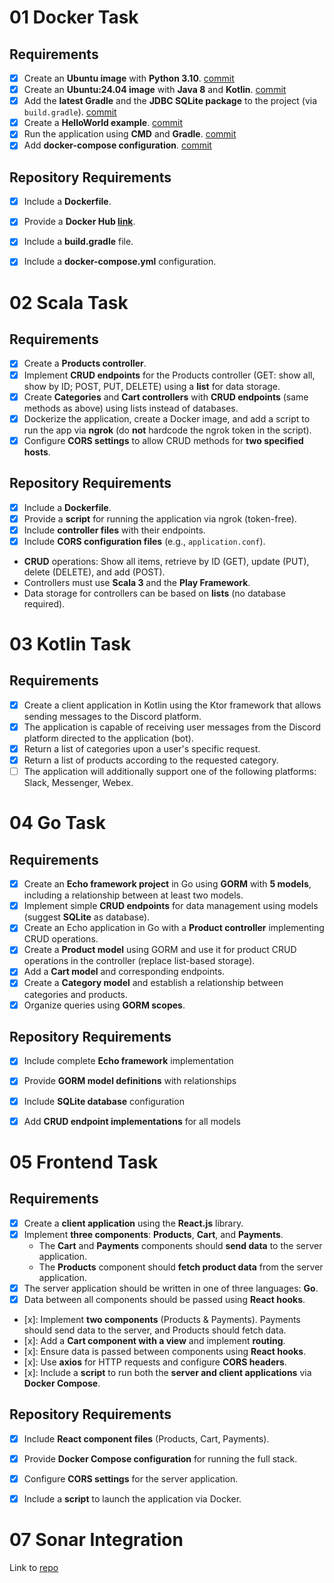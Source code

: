 # 01 Docker Task

## Requirements
- [x] Create an **Ubuntu image** with **Python 3.10**. [commit](https://github.com/GalaxAI/bistech/commit/adc4ddb5217d8489db0338dc7a81cd5a253f4944)
- [x] Create an **Ubuntu:24.04 image** with **Java 8** and **Kotlin**. [commit](https://github.com/GalaxAI/bistech/commit/28e2296a01ccf2f6fa1e54e5ebc195e0d85a81fb)
- [x] Add the **latest Gradle** and the **JDBC SQLite package** to the project (via `build.gradle`). [commit](https://github.com/GalaxAI/bistech/commit/4169ee18cb5f80947fe890be19bf0920c3939f7a)
- [x] Create a **HelloWorld example**. [commit](https://github.com/GalaxAI/bistech/commit/4169ee18cb5f80947fe890be19bf0920c3939f7a)
- [x] Run the application using **CMD** and **Gradle**. [commit](https://github.com/GalaxAI/bistech/commit/4169ee18cb5f80947fe890be19bf0920c3939f7a)
- [x] Add **docker-compose configuration**. [commit](https://github.com/GalaxAI/bistech/commit/c5120458eaa1af5c01800a460c41ac9aefa32eda)
## Repository Requirements
- [x] Include a **Dockerfile**.
- [x] Provide a **Docker Hub [link](https://hub.docker.com/repository/docker/afterhoursbilly/kotlin-gradle-java/general)**.
- [x] Include a **build.gradle** file.
- [x] Include a **docker-compose.yml** configuration.



# 02 Scala Task

## Requirements
- [x] Create a **Products controller**.  
- [x] Implement **CRUD endpoints** for the Products controller (GET: show all, show by ID; POST, PUT, DELETE) using a **list** for data storage.  
- [x] Create **Categories** and **Cart controllers** with **CRUD endpoints** (same methods as above) using lists instead of databases.  
- [x] Dockerize the application, create a Docker image, and add a script to run the app via **ngrok** (do **not** hardcode the ngrok token in the script).  
- [x] Configure **CORS settings** to allow CRUD methods for **two specified hosts**.  

## Repository Requirements
- [x] Include a **Dockerfile**.  
- [x] Provide a **script** for running the application via ngrok (token-free).  
- [x] Include **controller files** with their endpoints.  
- [x] Include **CORS configuration files** (e.g., `application.conf`).  
- **CRUD** operations: Show all items, retrieve by ID (GET), update (PUT), delete (DELETE), and add (POST).  
- Controllers must use **Scala 3** and the **Play Framework**.  
- Data storage for controllers can be based on **lists** (no database required).

# 03 Kotlin Task

## Requirements
- [x] Create a client application in Kotlin using the Ktor framework that allows sending messages to the Discord platform.
- [x] The application is capable of receiving user messages from the Discord platform directed to the application (bot).
- [x] Return a list of categories upon a user's specific request.
- [x] Return a list of products according to the requested category.
- [ ] The application will additionally support one of the following platforms: Slack, Messenger, Webex.

# 04 Go Task

## Requirements
- [x] Create an **Echo framework project** in Go using **GORM** with **5 models**, including a relationship between at least two models.
- [x] Implement simple **CRUD endpoints** for data management using models (suggest **SQLite** as database).
- [x] Create an Echo application in Go with a **Product controller** implementing CRUD operations.
- [x] Create a **Product model** using GORM and use it for product CRUD operations in the controller (replace list-based storage).
- [x] Add a **Cart model** and corresponding endpoints.
- [x] Create a **Category model** and establish a relationship between categories and products.
- [x] Organize queries using **GORM scopes**.

## Repository Requirements
- [x] Include complete **Echo framework** implementation
- [x] Provide **GORM model definitions** with relationships
- [x] Include **SQLite database** configuration
- [x] Add **CRUD endpoint implementations** for all models


# 05 Frontend Task

## Requirements
- [x] Create a **client application** using the **React.js** library.
- [x] Implement **three components**: **Products**, **Cart**, and **Payments**.
  - The **Cart** and **Payments** components should **send data** to the server application.
  - The **Products** component should **fetch product data** from the server application.
- [x] The server application should be written in one of three languages: **Go**.
- [x] Data between all components should be passed using **React hooks**.

- [x]: Implement **two components** (Products & Payments). Payments should send data to the server, and Products should fetch data.
- [x]: Add a **Cart component with a view** and implement **routing**.
- [x]: Ensure data is passed between components using **React hooks**.
- [x]: Use **axios** for HTTP requests and configure **CORS headers**.
- [x]: Include a **script** to run both the **server and client applications** via **Docker Compose**.

## Repository Requirements
- [x] Include **React component files** (Products, Cart, Payments).
- [x] Provide **Docker Compose configuration** for running the full stack.
- [x] Configure **CORS settings** for the server application.
- [x] Include a **script** to launch the application via Docker.


# 07 Sonar Integration

Link to [repo](https://github.com/GalaxAI/07_sonar)